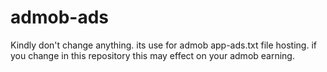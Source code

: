 # admob-ads
Kindly don't change anything. its use for admob app-ads.txt file hosting.
if you change in this repository this may effect on your admob earning.
